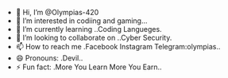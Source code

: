 - 👋 Hi, I’m @Olympias-420
- 👀 I’m interested in codiing and gaming...
- 🌱 I’m currently learning ..Coding Langueges.
- 💞️ I’m looking to collaborate on ..Cyber Security.
- 📫 How to reach me .Facebook Instagram Telegram:olympias..
- 😄 Pronouns: .Devil..
- ⚡ Fun fact: .More You Learn More You Earn..

<!---
Olympias-420/Olympias-420 is a ✨ special ✨ repository because its `README.md` (this file) appears on your GitHub profile.
You can click the Preview link to take a look at your changes.
--->

